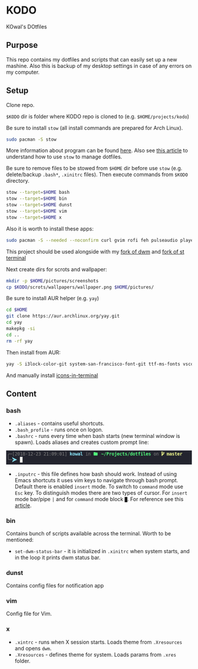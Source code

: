 # KODO

KOwal's DOtfiles

## Purpose

This repo contains my dotfiles and scripts that can easily set up a new mashine. Also this is backup of my desktop settings in case of any errors on my computer.

## Setup

Clone repo.


`$KODO` dir is folder where KODO repo is cloned to (e.g. `$HOME/projects/kodo`) 

Be sure to install `stow` (all install commands are prepared for Arch Linux).

```sh
sudo pacman -S stow
```

More information about program can be found [here](https://www.gnu.org/software/stow/). Also see [this article](http://brandon.invergo.net/news/2012-05-26-using-gnu-stow-to-manage-your-dotfiles.html) to understand how to use `stow` to manage dotfiles.

Be sure to remove files to be stowed from `$HOME` dir before use `stow` (e.g. delete/backup `.bash*`, `.xinitrc` files). Then execute commands from `$KODO` directory.

```sh
stow --target=$HOME bash
stow --target=$HOME bin
stow --target=$HOME dunst
stow --target=$HOME vim
stow --target=$HOME x
```

Also it is worth to install these apps:

```sh
sudo pacman -S --needed --noconfirm curl gvim rofi feh pulseaudio playerctl compton acpi scrot numlockx exa sysstat dunst youtube-dl nodejs xclip make makepkg xss-lock libnotify pacman-contrib alsa-utils wget telegram-desktop
```

This project should be used alongside with my [fork of dwm](https://github.com/Kyczan/dwm) and [fork of st terminal](https://github.com/Kyczan/st)

Next create dirs for scrots and wallpaper:

```sh
mkdir -p $HOME/pictures/screenshots
cp $KODO/scrots/wallpapers/wallpaper.png $HOME/pictures/
```

Be sure to install AUR helper (e.g. `yay`)

```sh
cd $HOME
git clone https://aur.archlinux.org/yay.git
cd yay
makepkg -si
cd ..
rm -rf yay
```

Then install from AUR:

```sh
yay -S i3lock-color-git system-san-francisco-font-git ttf-ms-fonts vscodium-bin google-chrome vivaldi vivaldi-ffmpeg-codecs spotify
```

And manually install [icons-in-terminal](https://github.com/sebastiencs/icons-in-terminal)

## Content

### bash

- `.aliases` - contains useful shortcuts.
- `.bash_profile` - runs once on logon.
- `.bashrc` - runs every time when bash starts (new terminal window is spawn). Loads aliases and creates custom prompt line:

![prompt](./scrots/prompt.png)

- `.inputrc` - this file defines how bash should work. Instead of using Emacs shortcuts it uses vim keys to navigate through bash prompt. Default there is enabled `insert` mode. To switch to `command` mode use `Esc` key. To distinguish modes there are two types of cursor. For `insert` mode bar/pipe `|` and for `command` mode block `█`. For reference see this [article](http://vim.wikia.com/wiki/Use_vi_shortcuts_in_terminal).

### bin

Contains bunch of scripts available across the terminal. Worth to be mentioned:

- `set-dwm-status-bar` - it is initialized in `.xinitrc` when system starts, and in the loop it prints dwm status bar.

### dunst

Contains config files for notification app

### vim

Config file for Vim.

### x

- `.xintrc` - runs when X session starts. Loads theme from `.Xresources` and opens `dwm`.
- `.Xresources` - defines theme for system. Loads params from `.xres` folder.
